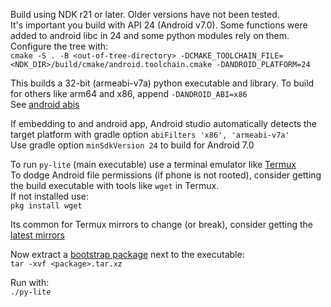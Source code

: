 Build using NDK r21 or later. Older versions have not been tested.  
It's important you build with API 24 (Android v7.0). Some functions were added to android libc in 24 and some python modules rely on them.  
Configure the tree with:  
`cmake -S . -B <out-of-tree-directory> -DCMAKE_TOOLCHAIN_FILE=<NDK_DIR>/build/cmake/android.toolchain.cmake -DANDROID_PLATFORM=24`  

This builds a 32-bit (armeabi-v7a) python executable and library. To build for others like arm64 and x86, append `-DANDROID_ABI=x86`  
See [android abis](https://developer.android.com/ndk/guides/cmake#android_abi)

If embedding to and android app, Android studio automatically detects the target platform with gradle option `abiFilters 'x86', 'armeabi-v7a'`  
Use gradle option `minSdkVersion 24` to build for Android 7.0

To run `py-lite` (main executable) use a terminal emulator like [Termux](https://play.google.com/store/apps/details?id=com.termux)  
To dodge Android file permissions (if phone is not rooted), consider getting the build executable with tools like `wget` in Termux.  
If not installed use:  
`pkg install wget`

Its common for Termux mirrors to change (or break), consider getting the [latest mirrors](https://github.com/termux/termux-packages/wiki/Mirrors)

Now extract a [bootstrap package](cpython-lite/bootstrapping) next to the executable:  
`tar -xvf <package>.tar.xz`

Run with:  
`./py-lite`


